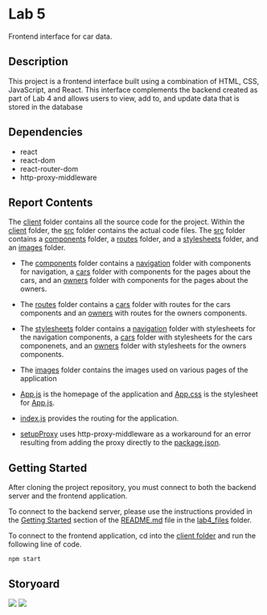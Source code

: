 # Lab 5

Frontend interface for car data.

## Description

This project is a frontend interface built using a combination of HTML, CSS, JavaScript, and React. This interface complements the backend created as part of Lab 4 and allows users to view, add to, and update data that is stored in the database

## Dependencies

* react
* react-dom
* react-router-dom
* http-proxy-middleware

## Report Contents

The [client](./client/) folder contains all the source code for the project. Within the [client](./client/) folder, the [src](./client/src/) folder contains the actual code files. The [src](./client/src/) folder contains a [components](./client/src/components/) folder, a [routes](./client/src/routes/) folder, and a [stylesheets](./client/src/stylesheets/) folder, and an [images](./client/src/images/) folder.

* The [components](./client/src/components/) folder contains a [navigation](./client/src/components/navigation/) folder with components for navigation, a [cars](./client/src/components/cars/) folder with components for  the pages about the cars, and an [owners](./client/src/components/owners/) folder with components for the pages about the owners. 

* The [routes](./client/src/routes/) folder contains a [cars](./client/src/routes/cars/) folder with routes for the cars components and an [owners](./client/src/routes/owners/) with routes for the owners components. 

* The [stylesheets](./client/src/stylesheets/) folder contains a [navigation](./client/src/stylesheets/navigation/) folder with stylesheets for the navigation components, a [cars](./client/src/stylesheets/cars/) folder with stylesheets for the cars componenets, and an [owners](./client/src/stylesheets/owners/) folder with stylesheets for the owners components. 

* The [images](./client/src/images/) folder contains the images used on various pages of the application

* [App.js](./client/src/App.js) is the homepage of the application and [App.css](./client/src/App.css) is the stylesheet for [App.js](./client/src/App.js).

* [index.js](./client/src/index.js) provides the routing for the application. 

* [setupProxy](./client/src/setupProxy.js) uses http-proxy-middleware as a workaround for an error resulting from adding the proxy directly to the [package.json](./client/package.json).

## Getting Started

After cloning the project repository, you must connect to both the backend server and the frontend application. 

To connect to the backend server, please use the instructions provided in the [Getting Started](https://github.com/AdinaScheinfeld/CISC3140/tree/main/lab4_files#getting-started) section of the [README.md](../lab4_files/README.md) file in the [lab4_files](../lab4_files/) folder.

To connect to the frontend application, cd into the [client folder](./client/) and run the following line of code.

```
npm start
```

## Storyoard
<img src="labs/lab_repo/CISC3140/lab5_files/client/src/images/wireframes.png" />
<img src="./src/images/wireframes.png" />